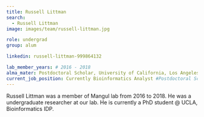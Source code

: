 ```yaml
---
title: Russell Littman
search:
  - Russell Littman
image: images/team/russell-littman.jpg

role: undergrad
group: alum

linkedin: russell-littman-999864132

lab_member_years: # 2016 - 2018
alma_mater: Postdoctoral Scholar, University of California, Los Angeles #Currently Postdoctoral Scholar, University of California, Los Angeles 🎓 <br> <br> Postdoctoral Scholar at Genentech 
current_job_position: Currently Bioinformatics Analyst #Postdoctoral Scholar at Genentech #Former Undergraduate Researcher, May 2017 - June 2018 at Mangul Lab
---
```


Russell Littman was a member of Mangul lab from 2016 to 2018. He was a undergraduate researcher at our lab. He is currently a PhD student @ UCLA, Bioinformatics IDP.
